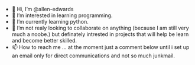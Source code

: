 - 👋 Hi, I’m @allen-edwards
- 👀 I’m interested in learning programming.
- 🌱 I’m currently learning python.
- 💞️ I’m not realy looking to collaborate on anything (because I am still very much a noobe.) but definately intrested in projects that will help be learn and become better skilled.
- 📫 How to reach me ...  at the moment just a comment below until i set up an email only for direct communications and not so much junkmail.

<!---
allen-edwards/allen-edwards is a ✨ special ✨ repository because its `README.md` (this file) appears on your GitHub profile.
You can click the Preview link to take a look at your changes.
--->
